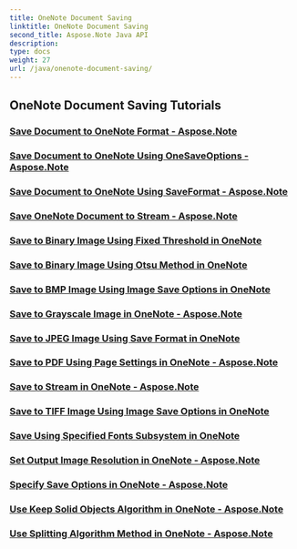 ```yaml
---
title: OneNote Document Saving
linktitle: OneNote Document Saving
second_title: Aspose.Note Java API
description: 
type: docs
weight: 27
url: /java/onenote-document-saving/
---
```


## OneNote Document Saving Tutorials
### [Save Document to OneNote Format - Aspose.Note](./save-document-to-onenote-format/)
### [Save Document to OneNote Using OneSaveOptions - Aspose.Note](./save-document-to-onenote-format-using-onesaveoptions/)
### [Save Document to OneNote Using SaveFormat - Aspose.Note](./save-document-to-onenote-format-using-saveformat/)
### [Save OneNote Document to Stream - Aspose.Note](./save-onenote-document-to-stream/)
### [Save to Binary Image Using Fixed Threshold in OneNote](./save-to-binary-image-using-fixed-threshold/)
### [Save to Binary Image Using Otsu Method in OneNote](./save-to-binary-image-using-otsu-method/)
### [Save to BMP Image Using Image Save Options in OneNote](./save-to-bmp-image-using-image-save-options/)
### [Save to Grayscale Image in OneNote - Aspose.Note](./save-to-grayscale-image/)
### [Save to JPEG Image Using Save Format in OneNote](./save-to-jpeg-image-using-save-format/)
### [Save to PDF Using Page Settings in OneNote - Aspose.Note](./save-to-pdf-using-page-settings/)
### [Save to Stream in OneNote - Aspose.Note](./save-to-stream/)
### [Save to TIFF Image Using Image Save Options in OneNote](./save-to-tiff-image-using-image-save-options/)
### [Save Using Specified Fonts Subsystem in OneNote](./save-using-specified-fonts-subsystem/)
### [Set Output Image Resolution in OneNote - Aspose.Note](./set-output-image-resolution/)
### [Specify Save Options in OneNote - Aspose.Note](./specify-save-options/)
### [Use Keep Solid Objects Algorithm in OneNote - Aspose.Note](./use-keep-solid-objects-algorithm/)
### [Use Splitting Algorithm Method in OneNote - Aspose.Note](./use-splitting-algorithm-method/)
